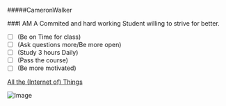 #####CameronWalker

###I AM A Commited and hard working Student willing to strive for better. 

- [ ] (Be on Time for class)
- [ ] (Ask questions more/Be more open)
- [ ] (Study 3 hours Daily)
- [ ] (Pass the course)
- [ ] (Be more motivated)

[All the (Internet of) Things](https://www.codecademy.com/article/all-the-internet-of-things)

![Image](https://github.com/user-attachments/assets/b5305607-3d25-4847-b1d9-8378d558f7e5)




